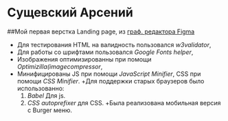 # Сущевский Арсений
##Мой первая верстка Landing page, из [граф. редактора Figma][1]
+ Для тестирования HTML на валидность пользовался *w3validator*,
+ Для работы со шрифтами пользовался *Google Fonts helper*,
+ Изображения оптимизированны при помощи *Optimizilla(imagecompressor*,
+ Минифицированы JS при помощи *JavaScript Minifier*, CSS при помощи *CSS Minifier*.
+Для поддержки старых браузеров было использованно:
  1. *Babel* Для js.
  2. *CSS autoprefixer* для CSS.
+Была реализована мобильная версия с Burger меню.

[1]:https://www.figma.com/file/ClPSP7KCU1NbvxMXA914hlFk/travel-landing-page-jacobvoyles?node-id=0%3A2 "Figma"
